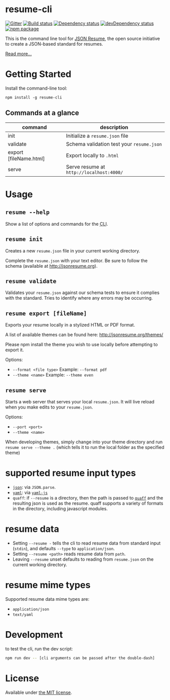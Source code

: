 # resume-cli

[![Gitter](https://badges.gitter.im/Join%20Chat.svg)](https://gitter.im/jsonresume/public?utm_source=badge&utm_medium=badge&utm_campaign=pr-badge&utm_content=badge)
[![Build status](https://img.shields.io/github/workflow/status/jsonresume/resume-cli/Main)](https://github.com/jsonresume/resume-cli/actions)
[![Dependency status](https://david-dm.org/jsonresume/resume-cli.svg)](https://david-dm.org/jsonresume/resume-cli)
[![devDependency status](https://david-dm.org/jsonresume/resume-cli/dev-status.svg)](https://david-dm.org/jsonresume/resume-cli#info=devDependencies)
[![npm package](https://badge.fury.io/js/resume-cli.svg)](https://www.npmjs.org/package/resume-cli)

This is the command line tool for [JSON Resume](https://jsonresume.org), the open source initiative to create a JSON-based standard for resumes.

[Read more...](https://jsonresume.org/schema/)

# Getting Started

Install the command-line tool:

```
npm install -g resume-cli
```

## Commands at a glance

| command                | description                               |
| ---------------------- | ----------------------------------------- |
| init                   | Initialize a `resume.json` file           |
| validate               | Schema validation test your `resume.json` |
| export [fileName.html] | Export locally to `.html`                 |
| serve                  | Serve resume at `http://localhost:4000/`  |

# Usage

## `resume --help`

Show a list of options and commands for the <abbr title="Command Line Interface">CLI</abbr>.

## `resume init`

Creates a new `resume.json` file in your current working directory.

Complete the `resume.json` with your text editor. Be sure to follow the schema
(available at http://jsonresume.org).

## `resume validate`

Validates your `resume.json` against our schema tests to ensure it complies with
the standard. Tries to identify where any errors may be occurring.

## `resume export [fileName]`

Exports your resume locally in a stylized HTML or PDF format.

A list of available themes can be found here: http://jsonresume.org/themes/

Please npm install the theme you wish to use locally before attempting to export it.

Options:

- `--format <file type>` Example: `--format pdf`
- `--theme <name>` Example: `--theme even`

## `resume serve`

Starts a web server that serves your local `resume.json`. It will live reload when you make edits to your `resume.json`.

Options:

- `--port <port>`
- `--theme <name>`

When developing themes, simply change into your theme directory and run `resume serve --theme .` (which tells it to run the local folder as the specified theme)

# supported resume input types

- [`json`](https://www.json.org/json-en.html): via `JSON.parse`.
- [`yaml`](https://yaml.org/): via [`yaml-js`](https://www.npmjs.com/package/yaml-js)
- `quaff`: if `--resume` is a directory, then the path is passed to [`quaff`](https://www.npmjs.com/package/quaff) and the resulting json is used as the resume. quaff supports a variety of formats in the directory, including javascript modules.

# resume data

- Setting `--resume -` tells the cli to read resume data from standard input (`stdin`), and defaults `--type` to `application/json`.
- Setting `--resume <path>` reads resume data from `path`.
- Leaving `--resume` unset defaults to reading from `resume.json` on the current working directory.

# resume mime types

Supported resume data mime types are:

- `application/json`
- `text/yaml`

# Development

to test the cli, run the dev script:

```sh
npm run dev -- [cli arguments can be passed after the double-dash]
```

# License

Available under [the MIT license](http://mths.be/mit).
